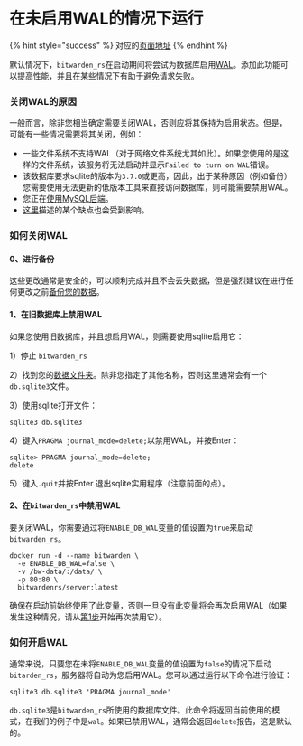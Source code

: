# 在未启用WAL的情况下运行

{% hint style="success" %}
对应的[页面地址](https://github.com/dani-garcia/bitwarden_rs/wiki/Running-without-WAL-enabled)
{% endhint %}

默认情况下，`bitwarden_rs`在启动期间将尝试为数据库启用[WAL](https://sqlite.org/wal.html)。添加此功能可以提高性能，并且在某些情况下有助于避免请求失败。

### 关闭WAL的原因

一般而言，除非您相当确定需要关闭WAL，否则应将其保持为启用状态。但是，可能有一些情况需要将其关闭，例如：

* 一些文件系统不支持WAL（对于网络文件系统尤其如此）。如果您使用的是这样的文件系统，该服务将无法启动并显示`Failed to turn on WAL`错误。
* 该数据库要求sqlite的版本为`3.7.0`或更高，因此，出于某种原因（例如备份）您需要使用无法更新的低版本工具来直接访问数据库，则可能需要禁用WAL。
* 您正在[使用MySQL后端](using-the-mysql-backend.md)。
* [这里](https://sqlite.org/wal.html#advantages)描述的某个缺点也会受到影响。

### 如何关闭WAL

#### 0、进行备份

这些更改通常是安全的，可以顺利完成并且不会丢失数据，但是强烈建议在进行任何更改之前[备份您的数据](../other-information/backing-up-your-vault.md)。

#### 1、在旧数据库上禁用WAL

如果您使用旧数据库，并且想启用WAL，则需要使用sqlite启用它：

1）停止 `bitwarden_rs`

2）找到您的[数据文件夹](changing-persistent-data-location.md)。除非您指定了其他名称，否则这里通常会有一个`db.sqlite3`文件。

3）使用sqlite打开文件：

```text
sqlite3 db.sqlite3
```

4）键入`PRAGMA journal_mode=delete;`以禁用WAL，并按Enter：

```text
sqlite> PRAGMA journal_mode=delete;
delete
```

5）键入`.quit`并按Enter 退出sqlite实用程序（注意前面的点）。

#### 2、在`bitwarden_rs`中禁用WAL 

要关闭WAL，你需要通过将`ENABLE_DB_WAL`变量的值设置为`true`来启动`bitwarden_rs`。

```text
docker run -d --name bitwarden \
  -e ENABLE_DB_WAL=false \
  -v /bw-data/:/data/ \
  -p 80:80 \
  bitwardenrs/server:latest
```

确保在启动前始终使用了此变量，否则一旦没有此变量将会再次启用WAL（如果发生这种情况，请从[第1步](running-without-wal-enabled.md#1-zai-jiu-shu-ju-ku-shang-jin-yong-wal)开始再次禁用它）。

### 如何开启WAL

通常来说，只要您在未将`ENABLE_DB_WAL`变量的值设置为`false`的情况下启动`bitarden_rs`，服务器将自动为您启用WAL。您可以通过运行以下命令进行验证：

```text
sqlite3 db.sqlite3 'PRAGMA journal_mode'
```

`db.sqlite3`是`bitwarden_rs`所使用的数据库文件。此命令将返回当前使用的模式，在我们的例子中是`wal`。如果已禁用WAL，通常会返回`delete`报告，这是默认的。

